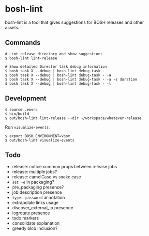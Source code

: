 # bosh-lint

bosh-lint is a tool that gives suggestions for BOSH releases and other assets.

## Commands

```
# Lint release directory and show suggestions
$ bosh-lint lint-release

# Show detailed Director task debug information
$ bosh task X --debug | bosh-lint debug-task -
$ bosh task X --debug | bosh-lint debug-task - -a
$ bosh task X --debug | bosh-lint debug-task - -a -s duration
$ bosh task X --debug | bosh-lint debug-task - -l
```

## Development

```
$ source .envrc
$ bin/build
$ out/bosh-lint lint-release --dir ~/workspace/whatever-release
```

Run `visualize-events`:

```
$ export BOSH_ENVIRONMENT=vbox
$ out/bosh-lint visualize-events
```

## Todo

- release: notice common props between release jobs
- release: multiple jobs?
- release: camelCase vs snake case
- `set -e` in packaging?
- pre_packaging presence?
- job description presence
- `type: password` annotation
- extrapolate links usage
- discover_external_ip presence
- logrotate presence
- todo markers
- consolidate explanation
- greedy blob inclusion?
